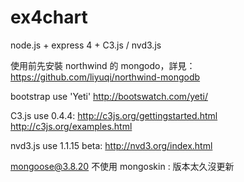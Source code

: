 ex4chart
========

node.js + express 4 + C3.js / nvd3.js

使用前先安裝 northwind 的 mongodo，詳見：
https://github.com/liyuqi/northwind-mongodb

bootstrap use 'Yeti'
http://bootswatch.com/yeti/

C3.js use 0.4.4:
http://c3js.org/gettingstarted.html
http://c3js.org/examples.html

nvd3.js use 1.1.15 beta:
http://nvd3.org/index.html

mongoose@3.8.20
不使用 mongoskin : 版本太久沒更新
